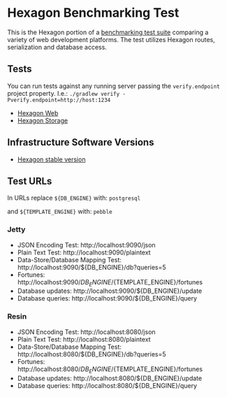 
# Hexagon Benchmarking Test

This is the Hexagon portion of a [benchmarking test suite](../../../README.md) comparing a variety
of web development platforms. The test utilizes Hexagon routes, serialization and database access.

## Tests

You can run tests against any running server passing the `verify.endpoint` project property. I.e.:
`./gradlew verify -Pverify.endpoint=http://host:1234`

* [Hexagon Web](src/main/kotlin/com/hexagonkt/Benchmark.kt)
* [Hexagon Storage](src/main/kotlin/com/hexagonkt/BenchmarkStorage.kt)

## Infrastructure Software Versions

* [Hexagon stable version](http://hexagonkt.com)

## Test URLs

In URLs replace `${DB_ENGINE}` with: `postgresql`

and `${TEMPLATE_ENGINE}` with: `pebble`

### Jetty

* JSON Encoding Test: http://localhost:9090/json
* Plain Text Test: http://localhost:9090/plaintext
* Data-Store/Database Mapping Test: http://localhost:9090/${DB_ENGINE}/db?queries=5
* Fortunes: http://localhost:9090/${DB_ENGINE}/${TEMPLATE_ENGINE}/fortunes
* Database updates: http://localhost:9090/${DB_ENGINE}/update
* Database queries: http://localhost:9090/${DB_ENGINE}/query

### Resin

* JSON Encoding Test: http://localhost:8080/json
* Plain Text Test: http://localhost:8080/plaintext
* Data-Store/Database Mapping Test: http://localhost:8080/${DB_ENGINE}/db?queries=5
* Fortunes: http://localhost:8080/${DB_ENGINE}/${TEMPLATE_ENGINE}/fortunes
* Database updates: http://localhost:8080/${DB_ENGINE}/update
* Database queries: http://localhost:8080/${DB_ENGINE}/query

